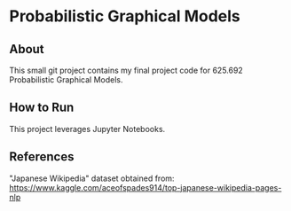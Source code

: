 # Probabilistic Graphical Models

## About
This small git project contains my final project code for 625.692 Probabilistic Graphical Models.

## How to Run
This project leverages Jupyter Notebooks.

## References
"Japanese Wikipedia" dataset obtained from: https://www.kaggle.com/aceofspades914/top-japanese-wikipedia-pages-nlp
